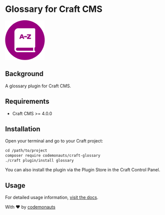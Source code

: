 # Glossary for Craft CMS

![Icon](resources/glossary.png)

## Background

A glossary plugin for Craft CMS.

## Requirements

* Craft CMS >= 4.0.0

## Installation

Open your terminal and go to your Craft project:

``` shell
cd /path/to/project
composer require codemonauts/craft-glossary
./craft plugin/install glossary
```

You can also install the plugin via the Plugin Store in the Craft Control Panel.

## Usage

For detailed usage information, [visit the docs](https://plugins.codemonauts.com/plugins/glossary/Introduction.html).

With ❤ by [codemonauts](https://codemonauts.com)
